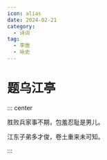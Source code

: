 ```yaml
---
icon: alias
date: 2024-02-21
category:
  - 诗词
tag:
  - 李唐
  - 咏史
---
```


# 题乌江亭

<!-- more -->


::: center 

胜败兵家事不期，包羞忍耻是男儿。

江东子弟多才俊，卷土重来未可知。

:::